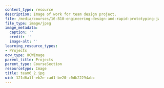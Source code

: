 ```yaml
---
content_type: resource
description: Image of work for team design project.
file: /media/courses/16-810-engineering-design-and-rapid-prototyping-january-iap-2005/121d6a1feb2ecad1be20c0db22294abc_team6_2.jpg
file_type: image/jpeg
image_metadata:
  caption: ''
  credit: ''
  image-alt: ''
learning_resource_types:
- Projects
ocw_type: OCWImage
parent_title: Projects
parent_type: CourseSection
resourcetype: Image
title: team6_2.jpg
uid: 121d6a1f-eb2e-cad1-be20-c0db22294abc
---
```


